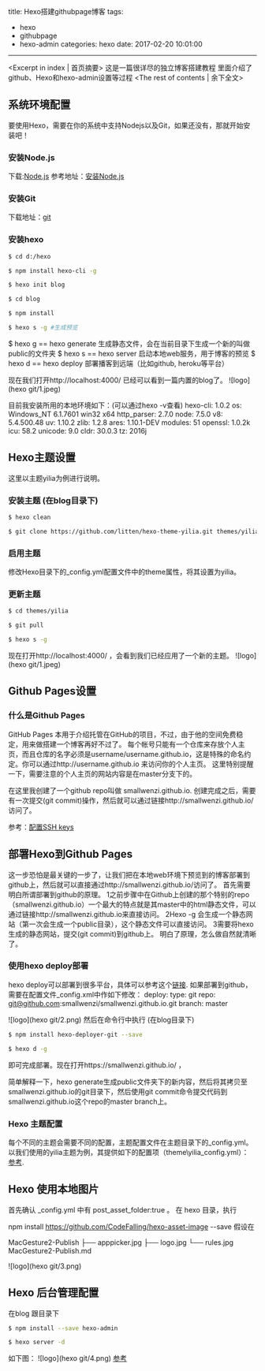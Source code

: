 title: Hexo搭建githubpage博客
tags:
  - hexo
  - githubpage
  - hexo-admin
categories: hexo
date: 2017-02-20 10:01:00
---
<Excerpt in index | 首页摘要>
这是一篇很详尽的独立博客搭建教程 里面介绍了github、Hexo和hexo-admin设置等过程<!-- more -->
<The rest of contents | 余下全文>
## 系统环境配置
要使用Hexo，需要在你的系统中支持Nodejs以及Git，如果还没有，那就开始安装吧！

### 安装Node.js
下载:[Node.js](https://nodejs.org/en/)
参考地址：[安装Node.js](http://www.runoob.com/nodejs/nodejs-install-setup.html)

### 安装Git
下载地址：[git](http://git-scm.com/download/)

### 安装hexo

``` bash
$ cd d:/hexo
```

``` bash
$ npm install hexo-cli -g
```

``` bash
$ hexo init blog
```

``` bash
$ cd blog
```

``` bash
$ npm install
```

``` bash
$ hexo s -g #生成预览
```

$ hexo g == hexo generate  生成静态文件，会在当前目录下生成一个新的叫做public的文件夹
$ hexo s == hexo server 启动本地web服务，用于博客的预览
$ hexo d == hexo deploy 部署播客到远端（比如github, heroku等平台）

现在我们打开http://localhost:4000/ 已经可以看到一篇内置的blog了。
![logo](hexo git/1.jpeg)


目前我安装所用的本地环境如下：(可以通过hexo -v查看)
hexo-cli: 1.0.2
os: Windows_NT 6.1.7601 win32 x64
http_parser: 2.7.0
node: 7.5.0
v8: 5.4.500.48
uv: 1.10.2
zlib: 1.2.8
ares: 1.10.1-DEV
modules: 51
openssl: 1.0.2k
icu: 58.2
unicode: 9.0
cldr: 30.0.3
tz: 2016j


## Hexo主题设置
这里以主题yilia为例进行说明。

### 安装主题 (在blog目录下)
``` bash
$ hexo clean
```
``` bash
$ git clone https://github.com/litten/hexo-theme-yilia.git themes/yilia
```

### 启用主题

修改Hexo目录下的_config.yml配置文件中的theme属性，将其设置为yilia。

### 更新主题
``` bash
$ cd themes/yilia
```
``` bash
$ git pull
```
``` bash
$ hexo s -g
```
现在打开http://localhost:4000/ ，会看到我们已经应用了一个新的主题。
![logo](hexo git/1.jpeg)


## Github Pages设置

### 什么是Github Pages

GitHub Pages 本用于介绍托管在GitHub的项目，不过，由于他的空间免费稳定，用来做搭建一个博客再好不过了。
每个帐号只能有一个仓库来存放个人主页，而且仓库的名字必须是username/username.github.io，这是特殊的命名约定。你可以通过http://username.github.io 来访问你的个人主页。
这里特别提醒一下，需要注意的个人主页的网站内容是在master分支下的。

在这里我创建了一个github repo叫做 smallwenzi.github.io. 创建完成之后，需要有一次提交(git commit)操作，然后就可以通过链接http://smallwenzi.github.io/ 访问了。

参考：[配置SSH keys](http://www.jianshu.com/p/05289a4bc8b2)

## 部署Hexo到Github Pages

这一步恐怕是最关键的一步了，让我们把在本地web环境下预览到的博客部署到github上，然后就可以直接通过http://smallwenzi.github.io/访问了。
首先需要明白所谓部署到github的原理。
1之前步骤中在Github上创建的那个特别的repo（smallwenzi.github.io）一个最大的特点就是其master中的html静态文件，可以通过链接http://smallwenzi.github.io来直接访问。
2Hexo -g 会生成一个静态网站（第一次会生成一个public目录），这个静态文件可以直接访问。
3需要将hexo生成的静态网站，提交(git commit)到github上。
明白了原理，怎么做自然就清晰了。

### 使用hexo deploy部署
hexo deploy可以部署到很多平台，具体可以参考这个[链接](https://hexo.io/docs/deployment.html). 如果部署到github，需要在配置文件_config.xml中作如下修改：
deploy:
  type: git
  repo: git@github.com:smallwenzi/smallwenzi.github.io.git
  branch: master
  
 ![logo](hexo git/2.png)
然后在命令行中执行 (在blog目录下)
``` bash
$ npm install hexo-deployer-git --save
```
``` bash
$ hexo d -g
```
即可完成部署。现在打开https://smallwenzi.github.io/ ，

简单解释一下，hexo generate生成public文件夹下的新内容，然后将其拷贝至smallwenzi.github.io的git目录下，然后使用git commit命令提交代码到smallwenzi.github.io这个repo的master branch上。


### Hexo 主题配置

每个不同的主题会需要不同的配置，主题配置文件在主题目录下的_config.yml。
以我们使用的yilia主题为例，其提供如下的配置项（theme\yilia_config.yml）：
[参考](https://github.com/litten/hexo-theme-yilia).


## Hexo 使用本地图片
首先确认 _config.yml 中有 post_asset_folder:true 。
在 hexo 目录，执行

npm install https://github.com/CodeFalling/hexo-asset-image --save
假设在

MacGesture2-Publish
├── apppicker.jpg
├── logo.jpg
└── rules.jpg
MacGesture2-Publish.md

![logo](hexo git/3.png)

## Hexo 后台管理配置
在blog 跟目录下
``` bash
$ npm install --save hexo-admin 
```
``` bash
$ hexo server -d
```
如下图：
![logo](hexo git/4.png)
[参考](https://github.com/jaredly/hexo-admin)
